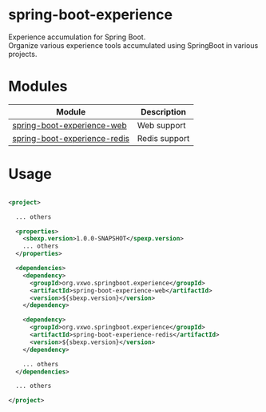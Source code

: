 # spring-boot-experience
Experience accumulation for Spring Boot.  
Organize various experience tools accumulated using SpringBoot in various projects.

# Modules

| **Module**                                                             | **Description** |
|------------------------------------------------------------------------|-----------------|
| [spring-boot-experience-web](spring-boot-experience-web/README.md)     | Web support     |
| [spring-boot-experience-redis](spring-boot-experience-redis/README.md) | Redis support   |

# Usage

```xml

<project>

  ... others

  <properties>
    <sbexp.version>1.0.0-SNAPSHOT</spexp.version>
    ... others
  </properties>

  <dependencies>
    <dependency>
      <groupId>org.vxwo.springboot.experience</groupId>
      <artifactId>spring-boot-experience-web</artifactId>
      <version>${sbexp.version}</version>
    </dependency>

    <dependency>
      <groupId>org.vxwo.springboot.experience</groupId>
      <artifactId>spring-boot-experience-redis</artifactId>
      <version>${sbexp.version}</version>
    </dependency>

    ... others
  </dependencies>

  ... others

</project>

```
